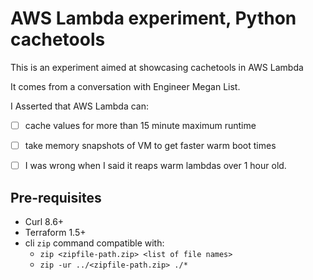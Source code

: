 # AWS Lambda experiment, Python cachetools

This is an experiment aimed at showcasing cachetools in AWS Lambda

It comes from a conversation with Engineer Megan List.

I Asserted that AWS Lambda can:

- [ ] cache values for more than 15 minute maximum runtime
- [ ] take memory snapshots of VM to get faster warm boot times
- [ ] I was wrong when I said it reaps warm lambdas over 1 hour old.


## Pre-requisites

- Curl 8.6+
- Terraform 1.5+
- cli `zip` command compatible with:
  - `zip <zipfile-path.zip> <list of file names>`
  - `zip -ur ../<zipfile-path.zip> ./*`
